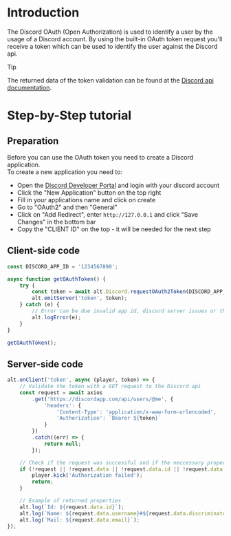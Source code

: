 ﻿# Introduction

The Discord OAuth (Open Authorization) is used to identify a user by the usage of a Discord account.
By using the built-in OAuth token request you'll receive a token which can be used to identify the user against the
Discord api.

> [!TIP]
> The returned data of the token validation can be found at the [Discord api documentation](https://discord.com/developers/docs/resources/user#user-object).

# Step-by-Step tutorial

## Preparation

Before you can use the OAuth token you need to create a Discord application.
<br>
To create a new application you need to:
- Open the [Discord Developer Portal](https://discord.com/developers/applications) and login with your discord account</li>
- Click the "New Application" button on the top right
- Fill in your applications name and click on create
- Go to "OAuth2" and then "General"
- Click on "Add Redirect", enter `http://127.0.0.1` and click "Save Changes" in the bottom bar
- Copy the "CLIENT ID" on the top - it will be needed for the next step

## Client-side code

```js
const DISCORD_APP_ID = '1234567890';

async function getOAuthToken() {
    try {
        const token = await alt.Discord.requestOAuth2Token(DISCORD_APP_ID);
        alt.emitServer('token', token);
    } catch (e) {
        // Error can be due invalid app id, discord server issues or the user denying access.
        alt.logError(e);
    }
}

getOAuthToken();
```

## Server-side code

```js
alt.onClient('token', async (player, token) => {
    // Validate the token with a GET request to the Discord api
    const request = await axios
        .get('https://discordapp.com/api/users/@me', {
            'headers': {
                'Content-Type': 'application/x-www-form-urlencoded',
                'Authorization': `Bearer ${token}`
            }
        })
        .catch((err) => {
            return null;
        });

    // Check if the request was successful and if the neccessary properties are included
    if (!request || !request.data || !request.data.id || !request.data.username) {
        player.kick('Authorization failed');
        return;
    }

    // Example of returned properties
    alt.log(`Id: ${request.data.id}`);
    alt.log(`Name: ${request.data.username}#${request.data.discriminator}`);
    alt.log(`Mail: ${request.data.email}`);
});
```